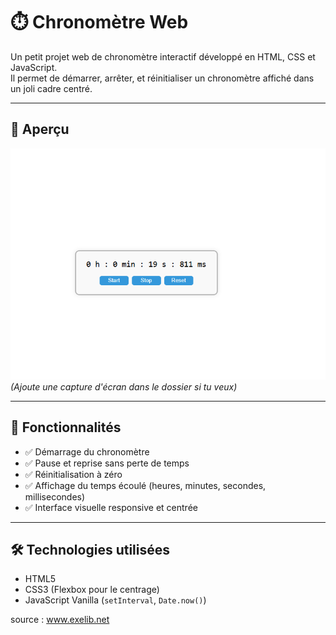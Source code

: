 # ⏱️ Chronomètre Web

Un petit projet web de chronomètre interactif développé en HTML, CSS et JavaScript.  
Il permet de démarrer, arrêter, et réinitialiser un chronomètre affiché dans un joli cadre centré.

---

## 📸 Aperçu

![screenshot](./screenshot.png)  
*(Ajoute une capture d'écran dans le dossier si tu veux)*

---

## 🚀 Fonctionnalités

- ✅ Démarrage du chronomètre
- ✅ Pause et reprise sans perte de temps
- ✅ Réinitialisation à zéro
- ✅ Affichage du temps écoulé (heures, minutes, secondes, millisecondes)
- ✅ Interface visuelle responsive et centrée

---

## 🛠️ Technologies utilisées

- HTML5
- CSS3 (Flexbox pour le centrage)
- JavaScript Vanilla (`setInterval`, `Date.now()`)












source : www.exelib.net
